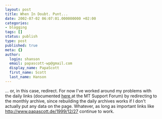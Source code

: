 ```yaml
---
layout: post
title: When In Doubt. Punt...
date: 2002-07-02 06:07:01.000000000 +02:00
categories:
- blogging
tags: []
status: publish
type: post
published: true
meta: {}
author:
  login: shanson
  email: papascott-wp@gmail.com
  display_name: PapaScott
  first_name: Scott
  last_name: Hanson
---
```

<p>... or, in this case, redirect. For now I've worked around my problems with the daily links (documented <a href="http://www.movabletype.org/support/ib3/ikonboard.cgi?s=3d211b8658daffff;act=ST;f=9;t=685">here </a>at the MT Support Forum) by redirecting to the monthly archive, since rebuilding the daily archives works if I don't actually put any data on the page. Whatever, as long as important links like <a href="http://www.papascott.de/1999/12/27">http://www.papascott.de/1999/12/27</a> continue to work.</p>
